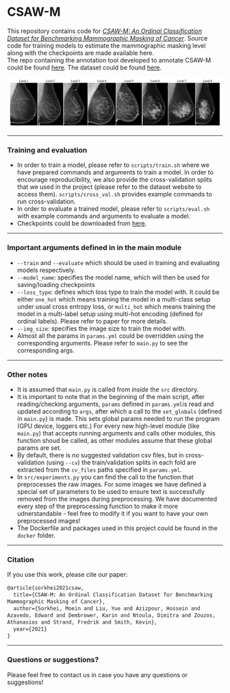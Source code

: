 # CSAW-M
This repository contains code for [_CSAW-M: An Ordinal Classification Dataset for Benchmarking Mammographic Masking of Cancer_](https://arxiv.org/abs/2112.01330). Source code for training models to estimate the mammographic masking level along with the checkpoints are made available here.  
The repo containing the annotation tool developed to annotate CSAW-M could be found [here](https://github.com/MoeinSorkhei/CSAW-M_Annotation_Tool). The dataset could be found [here](https://doi.org/10.17044/scilifelab.14687271).  

<p align="middle">
  <img src="figs/masking_levels.png" />
</p>

---

### Training and evaluation
- In order to train a model, please refer to `scripts/train.sh` where we have prepared commands and arguments to train a model. In order to encourage reproducibility, we also provide the cross-validation splits that we used in the project (please refer to the dataset website to access them). `scripts/cross_val.sh` provides example commands to run cross-validation.  
- In order to evaluate a trained model, please refer to `scripts/eval.sh` with example commands and arguments to evaluate a model.
- Checkpoints could be downloaded from [here](https://kth-my.sharepoint.com/:u:/g/personal/sorkhei_ug_kth_se/EQKgoJkRgv5SVHEPaVGLnWQBnmeAKWHLqCzPecz13pT1Cg?e=5BkByX).

---

### Important arguments defined in in the main module
- `--train` and `--evaluate` which should be used in training and evaluating models respectively.
- `--model_name`: specifies the model name, which will then be used for saving/loading checkpoints  
- `--loss_type`: defines which loss type to train the model with. It could be either `one_hot` which means training the model in a multi-class setup under usual cross entropy loss, or `multi_hot` which means training the model in a multi-label setup using multi-hot encoding (defined for ordinal labels). Please refer to paper for more details.  
- `--img_size`: specifies the image size to train the model with.  
- Almost all the params in `params.yml` could be overridden using the corresponding arguments. Please refer to `main.py` to see the corresponding args.

---

### Other notes
- It is assumed that `main.py` is called from _inside_ the `src` directory.
- It is important to note that in the beginning of the main script, after reading/checking arguments, `params` defined in `params.yml`is read and updated according to `args`, after which a call to the `set_globals` (defined in `main.py`) is made. This sets global params needed to run the program (GPU device, loggers etc.) For every new high-level module (like `main.py`) that accepts running arguments and calls other modules, this function shoud be called, as other modules assume that these global params are set.
- By default, there is no suggested validation csv files, but in cross-validation (using `--cv`) the train/validation splits in each fold are extracted from the `cv_files` paths specified in `params.yml`.  
- In `src/experiments.py` you can find the call to the function that preprocesses the raw images. For some images we have defined a special set of parameters to be used to ensure text is successfully removed from the images during preprocessing. We have documented every step of the preprocessing function to make it more udnerstandable - feel free to modify it if you want to have your own preprocessed images!
- The Dockerfile and packages used in this project could be found in the `docker` folder.

---
### Citation
If you use this work, please cite our paper:

```
@article{sorkhei2021csaw,
  title={CSAW-M: An Ordinal Classification Dataset for Benchmarking Mammographic Masking of Cancer},
  author={Sorkhei, Moein and Liu, Yue and Azizpour, Hossein and Azavedo, Edward and Dembrower, Karin and Ntoula, Dimitra and Zouzos, Athanasios and Strand, Fredrik and Smith, Kevin},
  year={2021}
}
```

---

### Questions or suggestions?
Please feel free to contact us in case you have any questions or suggestions!
